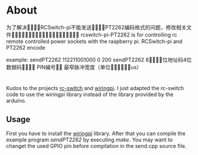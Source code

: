 # About
为了解决RCSwitch-pi不能发送PT2262编码格式的问题，修改相关文件
rcswitch-pi-PT2262 is for controlling rc remote controlled power sockets 
with the raspberry pi. 
RCSwitch-pi and PT2262 encode 

example:
sendPT2262 112211001000 0 200
sendPT2262 8位地址码4位数据码 PIN编号 最窄脉冲宽度（单位us）
  


#
Kudos to the projects [rc-switch](http://code.google.com/p/rc-switch)
and [wiringpi](https://projects.drogon.net/raspberry-pi/wiringpi).
I just adapted the rc-switch code to use the wiringpi library instead of
the library provided by the arduino.


## Usage

First you have to install the [wiringpi](https://projects.drogon.net/raspberry-pi/wiringpi/download-and-install/) library.
After that you can compile the example program *sendPT2262* by executing *make*. 
You may want to changet the used GPIO pin before compilation in the send.cpp source file.
